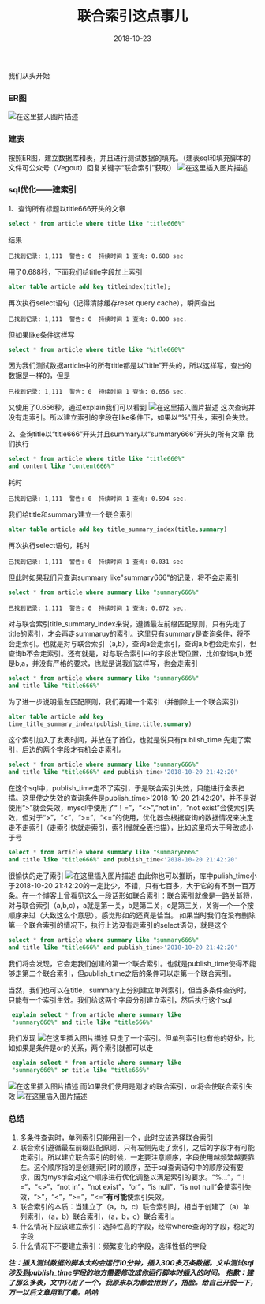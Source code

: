 ﻿---
layout: post
title: "联合索引这点事儿"
date: 2018-10-23
excerpt: "索引是个好东西，但没用对失效了可就不好了"
tags: [数据库]
comments: true
---
我们从头开始
### ER图
![在这里插入图片描述](https://img-blog.csdn.net/20181023141058590?watermark/2/text/aHR0cHM6Ly9ibG9nLmNzZG4ubmV0L3FxXzMzMjQwOTQ2/font/5a6L5L2T/fontsize/400/fill/I0JBQkFCMA==/dissolve/70)
### 建表
按照ER图，建立数据库和表，并且进行测试数据的填充。（建表sql和填充脚本的文件可公众号（Vegout）回复关键字“联合索引”获取）
![在这里插入图片描述](https://img-blog.csdn.net/20181023141345987?watermark/2/text/aHR0cHM6Ly9ibG9nLmNzZG4ubmV0L3FxXzMzMjQwOTQ2/font/5a6L5L2T/fontsize/400/fill/I0JBQkFCMA==/dissolve/70)
### sql优化——建索引
1、查询所有标题以title666开头的文章

```sql
select * from article where title like "title666%"
```
结果

```text
已找到记录: 1,111  警告: 0  持续时间 1 查询: 0.688 sec
```
用了0.688秒，下面我们给title字段加上索引

```sql
alter table article add key titleindex(title);
```
再次执行select语句（记得清除缓存reset query cache），瞬间查出

```text
已找到记录: 1,111  警告: 0  持续时间 1 查询: 0.000 sec.
```
但如果like条件这样写

```sql
select * from article where title like "%itle666%"
```
因为我们测试数据article中的所有title都是以“title”开头的，所以这样写，查出的数据是一样的，但是

```text
已找到记录: 1,111  警告: 0  持续时间 1 查询: 0.656 sec.
```
又使用了0.656秒，通过explain我们可以看到
![在这里插入图片描述](https://img-blog.csdn.net/20181023150748285?watermark/2/text/aHR0cHM6Ly9ibG9nLmNzZG4ubmV0L3FxXzMzMjQwOTQ2/font/5a6L5L2T/fontsize/400/fill/I0JBQkFCMA==/dissolve/70)
这次查询并没有走索引。所以建立索引的字段在like条件下，如果以“%”开头，索引会失效。

2、查询title以“title666”开头并且summary以“summary666”开头的所有文章
我们执行

```sql
select * from article where title like "title666%" 
and content like "content666%"
```
耗时

```text
已找到记录: 1,111  警告: 0  持续时间 1 查询: 0.594 sec.
```
我们给title和summary建立一个联合索引

```sql
alter table article add key title_summary_index(title,summary)
```
再次执行select语句，耗时

```text
已找到记录: 1,111  警告: 0  持续时间 1 查询: 0.031 sec
```
但此时如果我们只查询summary like"summary666"的记录，将不会走索引

```sql
select * from article where summary like "summary666%"
```

```text
已找到记录: 1,111  警告: 0  持续时间 1 查询: 0.672 sec.
```
对与联合索引title_summary_index来说，遵循最左前缀匹配原则，只有先走了title的索引，才会再走summaruy的索引。这里只有summary是查询条件，将不会走索引。也就是对与联合索引（a,b），查询a会走索引，查询a,b也会走索引，但查询b不会走索引。还有就是，对与联合索引中的字段出现位置，比如查询a,b,还是b,a，并没有严格的要求，也就是说我们这样写，也会走索引

```sql
select * from article where summary like "summary666%" 
and title like "title666%" 
```
为了进一步说明最左匹配原则，我们再建一个索引（并删除上一个联合索引）

```sql
alter table article add key 
time_title_summary_index(publish_time,title,summary)
```
这个索引加入了发表时间，并放在了首位，也就是说只有publish_time 先走了索引，后边的两个字段才有机会走索引。

```sql
select * from article where summary like "summary666%" 
and title like "title666%" and publish_time>'2018-10-20 21:42:20'
```
在这个sql中，publish_time走不了索引，于是联合索引失效，只能进行全表扫描。这里使之失效的查询条件是publish_time>'2018-10-20 21:42:20'，并不是说使用“>”就会失效，mysql中使用了“！=”，“<>”,“not in”，“not exist”会使索引失效，但对于“>”，“<”，“>=”，“<=”的使用，优化器会根据查询的数据情况来决定走不走索引（走索引快就走索引，索引慢就全表扫描），比如这里将大于号改成小于号
```sql
select * from article where summary like "summary666%" 
and title like "title666%" and publish_time<'2018-10-20 21:42:20'
```
很愉快的走了索引
![在这里插入图片描述](https://img-blog.csdn.net/20181023161647998?watermark/2/text/aHR0cHM6Ly9ibG9nLmNzZG4ubmV0L3FxXzMzMjQwOTQ2/font/5a6L5L2T/fontsize/400/fill/I0JBQkFCMA==/dissolve/70)
由此你也可以推断，库中pulish_time小于2018-10-20 21:42:20的一定比少，不错，只有七百多，大于它的有不到一百万条。在一个博客上曾看见这么一段话形如联合索引：联合索引就像是一路关斩将，对与联合索引（a,b,c），a就是第一关，b是第二关，c是第三关，关得一个一个按顺序来过（大致这么个意思）。感觉形如的还真是恰当。
如果当时我们在没有删除第一个联合索引的情况下，执行上边没有走索引的select语句，就是这个
```sql
select * from article where summary like "summary666%" 
and title like "title666%" and publish_time>'2018-10-20 21:42:20'
```
我们将会发现，它会走我们创建的第一个联合索引。也就是publish_time使得不能够走第二个联合索引，但publish_time之后的条件可以走第一个联合索引。

当然，我们也可以在title，summary上分别建立单列索引，但当多条件查询时，只能有一个索引生效。我们给这两个字段分别建立索引，然后执行这个sql

```sql
 explain select * from article where summary like 
 "summary666%" and title like "title666%"
```
我们发现
![在这里插入图片描述](https://img-blog.csdn.net/20181023172507331?watermark/2/text/aHR0cHM6Ly9ibG9nLmNzZG4ubmV0L3FxXzMzMjQwOTQ2/font/5a6L5L2T/fontsize/400/fill/I0JBQkFCMA==/dissolve/70)
只走了一个索引。但单列索引也有他的好处，比如如果是条件是or的关系，两个索引就都可以走

```sql
 explain select * from article where summary like 
 "summary666%" or title like "title666%"
```
![在这里插入图片描述](https://img-blog.csdn.net/20181023172909646?watermark/2/text/aHR0cHM6Ly9ibG9nLmNzZG4ubmV0L3FxXzMzMjQwOTQ2/font/5a6L5L2T/fontsize/400/fill/I0JBQkFCMA==/dissolve/70)
而如果我们使用是刚才的联合索引，or将会使联合索引失效
![在这里插入图片描述](https://img-blog.csdn.net/20181023173325724?watermark/2/text/aHR0cHM6Ly9ibG9nLmNzZG4ubmV0L3FxXzMzMjQwOTQ2/font/5a6L5L2T/fontsize/400/fill/I0JBQkFCMA==/dissolve/70)



### 总结


 1. 多条件查询时，单列索引只能用到一个，此时应该选择联合索引
 2. 联合索引遵循最左前缀匹配原则，只有左侧先走了索引，之后的字段才有可能走索引。所以建立联合索引的时候，一定要注意顺序，字段使用越频繁越要靠左。这个顺序指的是创建索引时的顺序，至于sql查询语句中的顺序没有要求，因为mysql会对这个顺序进行优化调整以满足索引的要求。“%...”，“！=”，“<>”，“not in”，“not exist”，“or”，“is null”，“is not null”**会**使索引失效，“>”，“<”，“>=”，“<=”**有可能**使索引失效。
 3. 联合索引的本质：当建立了（a，b，c）联合索引时，相当于创建了（a）单列索引，（a，b）联合索引，（a，b，c）联合索引。
 4. 什么情况下应该建立索引：选择性高的字段，经常where查询的字段，稳定的字段
 5. 什么情况下不要建立索引：频繁变化的字段，选择性低的字段

***注：插入测试数据的脚本大约会运行10分钟，插入300多万条数据。文中测试sql涉及到publish_time字段的地方需要修改成你运行脚本时插入的时间。***
***抱歉：建了那么多表，文中只用了一个，我原来以为都会用到了，捂脸。给自己开脱一下，万一以后文章用到了嘞。哈哈***
